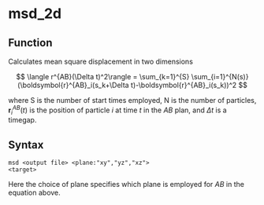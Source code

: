 <h1>msd_2d</h1>

<h2>Function</h2>

Calculates mean square displacement in two dimensions

$$  \langle r^{AB}(\Delta t)^2\rangle = \sum_{k=1}^{S} \sum_{i=1}^{N(s)} (\boldsymbol{r}^{AB}_i(s_k+\Delta t)-\boldsymbol{r}^{AB}_i(s_k))^2   $$

where S is the number of start times employed, N is the number of particles, $\boldsymbol{r}^{AB}_i(t)$ is the position of particle $i$ at time $t$ in the $AB$ plan, and $\Delta t$ is a timegap.

<h2>Syntax</h2>

```
msd <output file> <plane:"xy","yz","xz">
<target>
```

Here the choice of plane specifies which plane is employed for $AB$ in the equation above.
